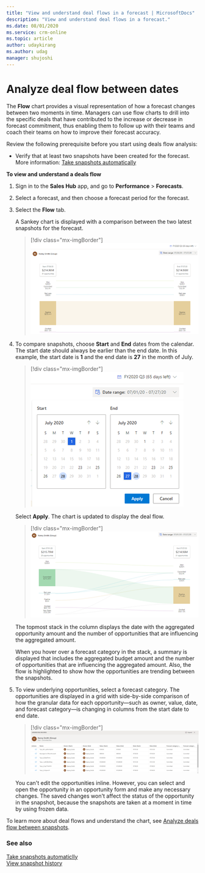 ```yaml
---
title: "View and understand deal flows in a forecast | MicrosoftDocs"
description: "View and understand deal flows in a forecast."
ms.date: 08/01/2020
ms.service: crm-online
ms.topic: article
author: udaykirang
ms.author: udag
manager: shujoshi
---
```


# Analyze deal flow between dates

<!-- Early access preview note will be added here -->

The **Flow** chart provides a visual representation of how a forecast changes between two moments in time. Managers can use flow charts to drill into the specific deals that have contributed to the increase or decrease in forecast commitment, thus enabling them to follow up with their teams and coach their teams on how to improve their forecast accuracy.

Review the following prerequisite before you start using deals flow analysis:

- Verify that at least two snapshots have been created for the forecast. More information: [Take snapshots automatically](take-snapshots-daily.md)

**To view and understand a deals flow**

1.	Sign in to the **Sales Hub** app, and go to **Performance** > **Forecasts**.

2.	Select a forecast, and then choose a forecast period for the forecast.

3.	Select the **Flow** tab.

    A Sankey chart is displayed with a comparison between the two latest snapshots for the forecast.

    > [!div class="mx-imgBorder"]
    > ![Deal flow Sankey chart](media/predictive-forecasting-deal-flow-sankey-chart.png "Deal flow Sankey chart") 

4.	To compare snapshots, choose **Start** and **End** dates from the calendar. The start date should always be earlier than the end date. In this example, the start date is **1** and the end date is **27** in the month of July.

    > [!div class="mx-imgBorder"]
    > ![Select start and end dates](media/predictive-forecasting-deal-flow-select-start-end-date.png "Select start and end dates")
 
    Select **Apply**. The chart is updated to display the deal flow.

    > [!div class="mx-imgBorder"]
    > ![Deal flow chart between dates](media/predictive-forecasting-deal-flow-chart-between-dates.png "Deal flow chart between dates")
 
    The topmost stack in the column displays the date with the aggregated opportunity amount and the number of opportunities that are influencing the aggregated amount.

    When you hover over a forecast category in the stack, a summary is displayed that includes the aggregated budget amount and the number of opportunities that are influencing the aggregated amount. Also, the flow is highlighted to show how the opportunities are trending between the snapshots.

5.	To view underlying opportunities, select a forecast category. The opportunities are displayed in a grid with side-by-side comparison of how the granular data for each opportunity—such as owner, value, date, and forecast category—is changing in columns from the start date to end date.

    > [!div class="mx-imgBorder"]
    > ![Underlying opportunities of a forecast category](media/predictive-forecasting-deal-underlying-opportunities-forecast-category.png "Underlying opportunities of a forecast category")

    You can't edit the opportunities inline. However, you can select and open the opportunity in an opportunity form and make any necessary changes. The saved changes won't affect the status of the opportunity in the snapshot, because the snapshots are taken at a moment in time by using frozen data.

To learn more about deal flows and understand the chart, see [Analyze deals flow between snapshots](analyze-deals-flow-between-snapshots.md).

### See also

[Take snapshots automaticlly](take-snapshots-daily.md)  
[View snapshot history](view-snapshot-history.md)  
